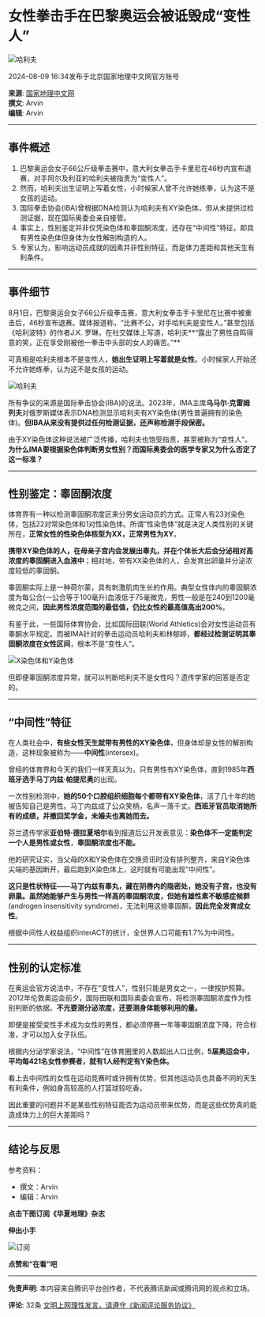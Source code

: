 # 女性拳击手在巴黎奥运会被诋毁成“变性人”

![哈利夫](https://inews.gtimg.com/newsapp_bt/0/0522140926837_6113/0)

2024-08-09 16:34发布于北京国家地理中文网官方账号

**来源**: [国家地理中文网](https://news.qq.com/omn/author/8QMf3nde7oQYvDvd)  
**撰文**: Arvin  
**编辑**: Arvin  

---

## 事件概述

1. 巴黎奥运会女子66公斤级拳击赛中，意大利女拳击手卡里尼在46秒内宣布退赛，对手阿尔及利亚的哈利夫被指责为“变性人”。
2. 然而，哈利夫出生证明上写着女性，小时候家人曾不允许她练拳，认为这不是女孩的运动。
3. 国际拳击协会(IBA)曾根据DNA检测认为哈利夫有XY染色体，但从未提供过检测证据，现在国际奥委会亲自接管。
4. 事实上，性别鉴定并非仅凭染色体和睾固酮浓度，还存在“中间性”特征，即具有男性染色体但身体为女性解剖构造的人。
5. 专家认为，影响运动员成就的因素并非性别特征，而是体力差距和其他天生有利条件。

---

## 事件细节

8月1日，巴黎奥运会女子66公斤级拳击赛，意大利女拳击手卡里尼在比赛中被重击后，46秒宣布退赛。媒体报道称，“比赛不公，对手哈利夫是变性人。”甚至包括《哈利波特》的作者J.K. 罗琳，在社交媒体上写道，哈利夫**“露出了男性自鸣得意的笑，正在享受刚被他一拳击中头部的女人的痛苦。”**

可真相是哈利夫根本不是变性人，**她出生证明上写着就是女性**。小时候家人开始还不允许她练拳，认为这不是女孩的运动。

![哈利夫](https://inews.gtimg.com/newsapp_bt/0/0522140926837_6113/0)

所有争议的来源是国际拳击协会(IBA)的说法。2023年，IMA主席**乌马尔·克雷姆列夫**对俄罗斯媒体表示DNA检测显示哈利夫有XY染色体(男性普遍拥有的染色体)。**但IBA从来没有提供过任何检测证据，还声称检测手段保密。**

由于XY染色体这种说法被广泛传播，哈利夫也饱受指责，甚至被称为“变性人”。**为什么IMA要根据染色体判断男女性别？而国际奥委会的医学专家又为什么否定了这一标准？**

---

## 性别鉴定：睾固酮浓度

体育界有一种以检测睾固酮浓度区来分男女运动员的方式。正常人有23对染色体，包括22对常染色体和1对性染色体。所谓“性染色体”就是决定人类性别的关键所在，**正常女性的性染色体核型为XX，正常男性为XY**。

**携带XY染色体的人，在母亲子宫内会发展出睾丸，并在个体长大后会分泌相对高浓度的睾固酮进入血液中**；相对地，带有XX染色体的人，会发育出卵巢并分泌浓度较低的睾固酮。

睾固酮实际上是一种荷尔蒙，具有刺激肌肉生长的作用。典型女性体内的睾固酮浓度为每公合(一公合等于100毫升)血液低于75毫微克，男性一般是在240到1200毫微克之间，**因此男性浓度范围的最低值，仍比女性的最高值高出200%**。

有鉴于此，一些国际体育协会，比如国际田联(World Athletics)会对女性运动员有睾酮水平规定。而被IMA针对的拳击运动员哈利夫和林郁婷，**都经过检测证明其睾固酮浓度在女性区间**，根本不是“变性人”。

![X染色体和Y染色体](https://inews.gtimg.com/newsapp_bt/0/1114125652443_8907/0)

但即便睾固酮浓度异常，就可以判断哈利夫不是女性吗？遗传学家的回答是否定的。

---

## “中间性”特征

在人类社会中，**有些女性天生就带有男性的XY染色体**，但身体却是女性的解剖构造，这种现象被称为——**中间性**(intersex)。

曾经的体育界和今天的我们一样天真以为，只有男性有XY染色体，直到1985年**西班牙选手马丁内兹·帕提尼奥**的出现。

一次性别检测中，**她的50个口腔组织细胞每个都带有XY染色体**，活了几十年的她被告知自己是男性。马丁内兹成了公众笑柄，名声一落千丈。**西班牙官员取消她所有的成绩，并撤回奖学金，未婚夫也离她而去。**

芬兰遗传学家**亚伯特·德拉夏培尔**看到报道后公开发表意见：**染色体不一定能判定一个人是男性或女性**，**睾固酮浓度也不能。**

他的研究证实，当父母的X和Y染色体在交换资讯时没有排列整齐，来自Y染色体尖端的基因断开，最后跑到X染色体上，这时就有可能出现“中间性”。

**这只是性状特征——**马丁内兹有睾丸，藏在阴唇内的隐密处，她没有子宫，也没有卵巢。虽然她能够产生与男性一样高的睾固酮浓度，但她有**雄性素不敏感症候群**(androgen insensitivity syndrome)，无法利用这些睾固酮，**因此完全发育成女性**。

根据中间性人权益组织interACT的统计，全世界人口可能有1.7%为中间性。

---

## 性别的认定标准

在奥运会官方说法中，不存在“变性人”，性别只能是男女之一，一律按护照算。2012年伦敦奥运会前夕，国际田联和国际奥委会宣布，将检测睾固酮浓度作为性别判断的依据。**不光要测分泌浓度，还要测身体能够利用的量。**

即便是接受变性手术成为女性的男性，都必须停赛一年等睾固酮浓度下降，符合标准，才可以加入女子队伍。

根据内分泌学家说法，“中间性”在体育圈里的人数超出人口比例，**5届奥运会中，平均每421名女性参赛者，就有1人经判定有Y染色体。**

看上去中间性的女性在运动竞赛时或许拥有优势，但其他运动员也具备不同的天生有利条件，例如身高较高的人打篮球较吃香。

因此重要的问题并不是某些性别特征能否为运动员带来优势，而是这些优势真的能造成体力上的巨大差距吗？

---

## 结论与反思

参考资料：

- 撰文：Arvin
- 编辑：Arvin

**点击下图订阅《华夏地理》杂志**

**伸出小手**

![订阅](https://inews.gtimg.com/om_bt/GlBqH-YCjFsFhUl3xEWI8EbpFAz7sPJqTg_QyRPhXKDxQAA/0)

**点赞和“在看”吧**

---

**免责声明**: 本内容来自腾讯平台创作者，不代表腾讯新闻或腾讯网的观点和立场。

**评论**: 32条  [文明上网理性发言，请遵守《新闻评论服务协议》](https://new.qq.com/static/coralinfo.htm)
<!-- tcd_original_link https://news.qq.com/rain/a/20240809A06D4D00 -->
